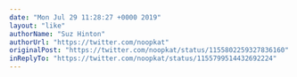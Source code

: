 ```yaml
---
date: "Mon Jul 29 11:28:27 +0000 2019"
layout: "like"
authorName: "Suz Hinton"
authorUrl: "https://twitter.com/noopkat"
originalPost: "https://twitter.com/noopkat/status/1155802259327836160"
inReplyTo: "https://twitter.com/noopkat/status/1155799514432692224"
---
```

